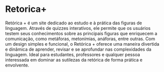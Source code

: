 # Retorica+
Retórica + é um site dedicado ao estudo e à prática das figuras de linguagem. Através de quizzes interativos, ele permite que os usuários testem seus conhecimentos sobre as principais figuras que enriquecem a comunicação, como metáforas, metonímias, anáforas, entre outras. Com um design simples e funcional, o Retórica + oferece uma maneira divertida e dinâmica de aprender, revisar e se aprofundar nas complexidades da linguagem. Ideal para estudantes, professores e qualquer pessoa interessada em dominar as sutilezas da retórica de forma prática e envolvente.